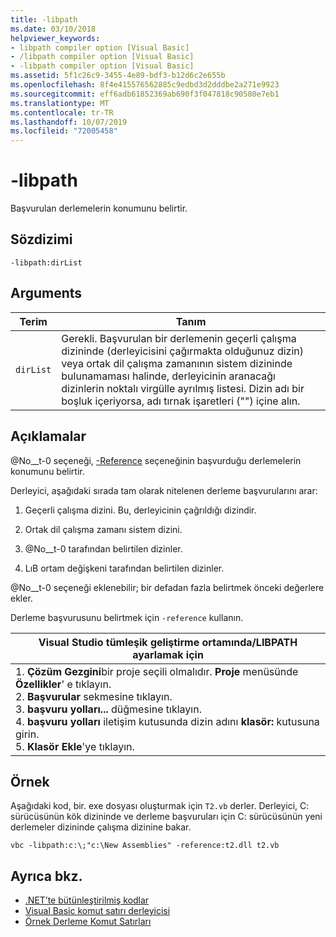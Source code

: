 ```yaml
---
title: -libpath
ms.date: 03/10/2018
helpviewer_keywords:
- libpath compiler option [Visual Basic]
- /libpath compiler option [Visual Basic]
- -libpath compiler option [Visual Basic]
ms.assetid: 5f1c26c9-3455-4e89-bdf3-b12d6c2e655b
ms.openlocfilehash: 8f4e415576562885c9edbd3d2dddbe2a271e9923
ms.sourcegitcommit: eff6adb61852369ab690f3f047818c90580e7eb1
ms.translationtype: MT
ms.contentlocale: tr-TR
ms.lasthandoff: 10/07/2019
ms.locfileid: "72005458"
---
```

# <a name="-libpath"></a>-libpath
Başvurulan derlemelerin konumunu belirtir.  
  
## <a name="syntax"></a>Sözdizimi  
  
```console  
-libpath:dirList  
```  
  
## <a name="arguments"></a>Arguments  
  
|Terim|Tanım|  
|---|---|  
|`dirList`|Gerekli. Başvurulan bir derlemenin geçerli çalışma dizininde (derleyicisini çağırmakta olduğunuz dizin) veya ortak dil çalışma zamanının sistem dizininde bulunamaması halinde, derleyicinin aranacağı dizinlerin noktalı virgülle ayrılmış listesi. Dizin adı bir boşluk içeriyorsa, adı tırnak işaretleri ("") içine alın.|  
  
## <a name="remarks"></a>Açıklamalar  
 @No__t-0 seçeneği, [-Reference](../../../visual-basic/reference/command-line-compiler/reference.md) seçeneğinin başvurduğu derlemelerin konumunu belirtir.  
  
 Derleyici, aşağıdaki sırada tam olarak nitelenen derleme başvurularını arar:  
  
1. Geçerli çalışma dizini. Bu, derleyicinin çağrıldığı dizindir.  
  
2. Ortak dil çalışma zamanı sistem dizini.  
  
3. @No__t-0 tarafından belirtilen dizinler.  
  
4. LıB ortam değişkeni tarafından belirtilen dizinler.  
  
 @No__t-0 seçeneği eklenebilir; bir defadan fazla belirtmek önceki değerlere ekler.  
  
 Derleme başvurusunu belirtmek için `-reference` kullanın.  
  
|Visual Studio tümleşik geliştirme ortamında/LIBPATH ayarlamak için|  
|---|  
|1. **Çözüm Gezgini**bir proje seçili olmalıdır. **Proje** menüsünde **Özellikler**' e tıklayın. <br />2. **Başvurular** sekmesine tıklayın.<br />3. **başvuru yolları...** düğmesine tıklayın.<br />4. **başvuru yolları** iletişim kutusunda dizin adını **klasör:** kutusuna girin.<br />5. **Klasör Ekle**'ye tıklayın.|  
  
## <a name="example"></a>Örnek  
 Aşağıdaki kod, bir. exe dosyası oluşturmak için `T2.vb` derler. Derleyici, C: sürücüsünün kök dizininde ve derleme başvuruları için C: sürücüsünün yeni derlemeler dizininde çalışma dizinine bakar.  
  
```console  
vbc -libpath:c:\;"c:\New Assemblies" -reference:t2.dll t2.vb  
```  
  
## <a name="see-also"></a>Ayrıca bkz.

- [.NET’te bütünleştirilmiş kodlar](../../../standard/assembly/index.md)
- [Visual Basic komut satırı derleyicisi](../../../visual-basic/reference/command-line-compiler/index.md)
- [Örnek Derleme Komut Satırları](../../../visual-basic/reference/command-line-compiler/sample-compilation-command-lines.md)
